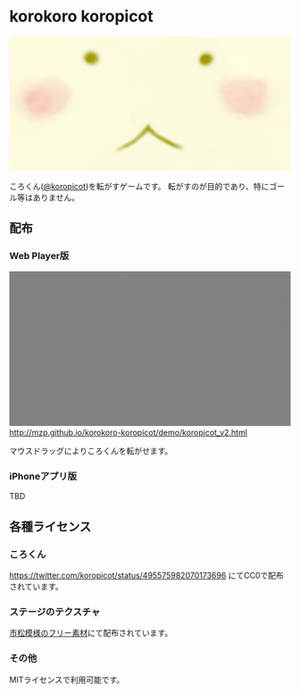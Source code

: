 korokoro koropicot
==================

![](https://raw.githubusercontent.com/mzp/korokoro-koropicot/master/misc/ponyu.png)

ころくん([@koropicot](https://twitter.com/koropicot))を転がすゲームです。
転がすのが目的であり、特にゴール等はありません。

## 配布
### Web Player版
![](https://raw.githubusercontent.com/mzp/korokoro-koropicot/master/misc/demo.gif)
http://mzp.github.io/korokoro-koropicot/demo/koropicot_v2.html

マウスドラッグによりころくんを転がせます。

### iPhoneアプリ版
TBD

## 各種ライセンス
### ころくん
https://twitter.com/koropicot/status/495575982070173696 にてCC0で配布されています。

### ステージのテクスチャ
[市松模様のフリー素材](http://erihamu.blog.fc2.com/blog-entry-46.html)にて配布されています。

### その他
MITライセンスで利用可能です。
